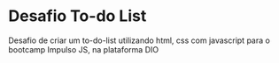 # Desafio To-do List
Desafio de criar um to-do-list utilizando html, css com javascript para o bootcamp Impulso JS, na plataforma DIO
